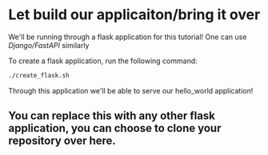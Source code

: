 # Let build our applicaiton/bring it over

We'll be running through a flask application for this tutorial! One can use _Django/FastAPI_ similarly

To create a flask application, run the following command:

```sh
./create_flask.sh
```

Through this application we'll be able to serve our hello_world application!

## You can replace this with any other flask application, you can choose to clone your repository over here.
